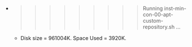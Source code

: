 * >>>>>>>>> Running inst-min-con-00-apt-custom-repository.sh ...
  * Disk size = 961004K. Space Used = 3920K.
